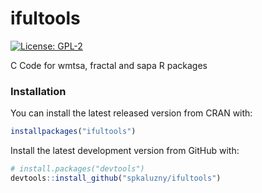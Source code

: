 # ifultools

[![License: GPL-2](https://img.shields.io/badge/license-GPL--2-blue.svg)](https://cran.r-project.org/web/licenses/GPL-2)

C Code for wmtsa, fractal and sapa R packages

### Installation

You can install the latest released version from CRAN with:
```r
installpackages("ifultools")
```

Install the latest development version from GitHub with:
```r
# install.packages("devtools")
devtools::install_github("spkaluzny/ifultools")
```
